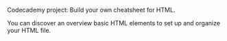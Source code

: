 Codecademy project: Build your own cheatsheet for HTML.

You can discover an overview basic HTML elements to set up and organize your HTML file.